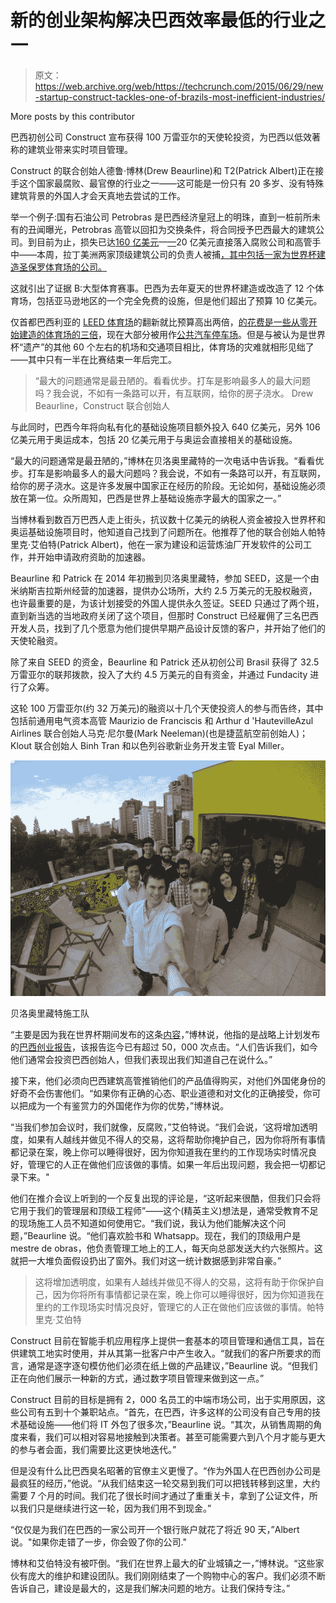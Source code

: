 # 新的创业架构解决巴西效率最低的行业之一 

> 原文：<https://web.archive.org/web/https://techcrunch.com/2015/06/29/new-startup-construct-tackles-one-of-brazils-most-inefficient-industries/>

More posts by this contributor

巴西初创公司 Construct 宣布获得 100 万雷亚尔的天使轮投资，为巴西以低效著称的建筑业带来实时项目管理。

Construct 的联合创始人德鲁·博林(Drew Beaurline)和 T2(Patrick Albert)正在接手这个国家最腐败、最官僚的行业之一——这可能是一份只有 20 多岁、没有特殊建筑背景的外国人才会天真地去尝试的工作。

举一个例子:国有石油公司 Petrobras 是巴西经济皇冠上的明珠，直到一桩前所未有的丑闻曝光，Petrobras 高管以回扣为交换条件，将合同授予巴西最大的建筑公司。到目前为止，损失已达[160 亿美元](https://web.archive.org/web/20221007005627/http://www.bbc.com/news/world-latin-america-33203790)—[—](https://web.archive.org/web/20221007005627/http://www.bbc.com/news/world-latin-america-33203790)20 亿美元直接落入腐败公司和高管手中——本周，拉丁美洲两家顶级建筑公司的负责人被捕[，其中包括一家为世界杯建造圣保罗体育场的公司。](https://web.archive.org/web/20221007005627/http://www.bbc.com/news/world-latin-america-33203790)

这就引出了证据 B:大型体育赛事。巴西为去年夏天的世界杯建造或改造了 12 个体育场，包括亚马逊地区的一个完全免费的设施，但是他们超出了预算 10 亿美元。

仅首都巴西利亚的 [LEED 体育场](https://web.archive.org/web/20221007005627/http://www.forbes.com/sites/julieruvolo/2012/03/05/greed-greenwashing-and-brazils-hail-mary-for-a-green-world-cup/)的翻新就比预算高出两倍，[的花费是一些从零开始建造的体育场的三倍](https://web.archive.org/web/20221007005627/http://www.reuters.com/article/2014/12/04/us-soccer-world-brazil-idUSKCN0JI24220141204)，现在大部分被用作[公共汽车停车场](https://web.archive.org/web/20221007005627/http://www.vox.com/2015/5/12/8592805/brazil-world-cup-stadiums)。但是与被认为是世界杯“遗产”的其他 60 个左右的机场和交通项目相比，体育场的灾难就相形见绌了——其中只有一半在比赛结束一年后完工。

> “最大的问题通常是最丑陋的。看看优步。打车是影响最多人的最大问题吗？我会说，不如有一条路可以开，有互联网，给你的房子浇水。 Drew Beaurline，Construct 联合创始人

与此同时，巴西今年将向私有化的基础设施项目额外投入 640 亿美元，另外 106 亿美元用于奥运成本，包括 20 亿美元用于与奥运会直接相关的基础设施。

“最大的问题通常是最丑陋的，”博林在贝洛奥里藏特的一次电话中告诉我。“看看优步。打车是影响最多人的最大问题吗？我会说，不如有一条路可以开，有互联网，给你的房子浇水。这是许多发展中国家正在经历的阶段。无论如何，基础设施必须放在第一位。众所周知，巴西是世界上基础设施赤字最大的国家之一。”

当博林看到数百万巴西人走上街头，抗议数十亿美元的纳税人资金被投入世界杯和奥运基础设施项目时，他知道自己找到了问题所在。他推荐了他的联合创始人帕特里克·艾伯特(Patrick Albert)，他在一家为建设和运营炼油厂开发软件的公司工作，并开始申请政府资助的加速器。

Beaurline 和 Patrick 在 2014 年初搬到贝洛奥里藏特，参加 SEED，这是一个由米纳斯吉拉斯州经营的加速器，提供办公场所，大约 2.5 万美元的无股权融资，也许最重要的是，为该计划接受的外国人提供永久签证。SEED 只通过了两个班，直到新当选的当地政府关闭了这个项目，但那时 Construct 已经雇佣了三名巴西开发人员，找到了几个愿意为他们提供早期产品设计反馈的客户，并开始了他们的天使轮融资。

除了来自 SEED 的资金，Beaurline 和 Patrick 还从初创公司 Brasil 获得了 32.5 万雷亚尔的联邦拨款，投入了大约 4.5 万美元的自有资金，并通过 Fundacity 进行了众筹。

这轮 100 万雷亚尔(约 32 万美元)的融资以十几个天使投资人的参与而告终，其中包括前通用电气资本高管 Maurizio de Franciscis 和 Arthur d 'HautevilleAzul Airlines 联合创始人马克·尼尔曼(Mark Neeleman)(也是捷蓝航空前创始人)；Klout 联合创始人 Binh Tran 和以色列谷歌新业务开发主管 Eyal Miller。

![DCIM100GOPROG0109150.](img/c8196ad9b95e5cb6f00844d3f09702d1.png)

贝洛奥里藏特施工队

“主要是因为我在世界杯期间发布的这条[内容](https://web.archive.org/web/20221007005627/http://www.slideshare.net/WorldStartupReport/brazil-startup-report-36443505)，”博林说，他指的是战略上计划发布的[巴西创业报告](https://web.archive.org/web/20221007005627/http://www.slideshare.net/WorldStartupReport/brazil-startup-report-36443505)，该报告迄今已有超过 50，000 次点击。“人们告诉我们，如今他们通常会投资巴西创始人，但我们表现出我们知道自己在说什么。”

接下来，他们必须向巴西建筑高管推销他们的产品值得购买，对他们外国佬身份的好奇不会伤害他们。“如果你有正确的心态、职业道德和对文化的正确接受，你可以把成为一个有鉴赏力的外国佬作为你的优势，”博林说。

“当我们参加会议时，我们就像，反腐败，”艾伯特说。“我们会说，‘这将增加透明度，如果有人越线并做见不得人的交易，这将帮助你掩护自己，因为你将所有事情都记录在案，晚上你可以睡得很好，因为你知道我在里约的工作现场实时情况良好，管理它的人正在做他们应该做的事情。如果一年后出现问题，我会把一切都记录下来。"

他们在推介会议上听到的一个反复出现的评论是，“这听起来很酷，但我们只会将它用于我们的管理层和顶级工程师”——这个(精英主义)想法是，通常受教育不足的现场施工人员不知道如何使用它。“我们说，我认为他们能解决这个问题，”Beaurline 说。“他们喜欢脸书和 Whatsapp。现在，我们的顶级用户是 mestre de obras，他负责管理工地上的工人，每天向总部发送大约六张照片。这就把一大堆负面假设扔出了窗外。我们对这一统计数据感到非常自豪。”

> 这将增加透明度，如果有人越线并做见不得人的交易，这将有助于你保护自己，因为你将所有事情都记录在案，晚上你可以睡得很好，因为你知道我在里约的工作现场实时情况良好，管理它的人正在做他们应该做的事情。帕特里克·艾伯特

Construct 目前在智能手机应用程序上提供一套基本的项目管理和通信工具，旨在供建筑工地实时使用，并从其第一批客户中产生收入。“就我们的客户所要求的而言，通常是逐字逐句模仿他们必须在纸上做的产品建议，”Beaurline 说。“但我们正在向他们展示一种新的方式，通过数字项目管理来做到这一点。”

Construct 目前的目标是拥有 2，000 名员工的中端市场公司，出于实用原因，这些公司有五到十个兼职站点。“首先，在巴西，许多这样的公司没有自己专用的技术基础设施——他们将 IT 外包了很多次，”Beaurline 说。“其次，从销售周期的角度来看，我们可以相对容易地接触到决策者。甚至可能需要六到八个月才能与更大的参与者会面，我们需要比这更快地迭代。”

但是没有什么比巴西臭名昭著的官僚主义更慢了。“作为外国人在巴西创办公司是最疯狂的经历，”他说。“从我们结束这一轮交易到我们可以把钱转移到这里，大约需要 7 个月的时间。我们花了很长时间才通过了重重关卡，拿到了公证文件，所以我们只是继续进行这一轮，因为我们用不到现金。”

“仅仅是为我们在巴西的一家公司开一个银行账户就花了将近 90 天，”Albert 说。"如果你走错了一步，你会毁了你的公司."

博林和艾伯特没有被吓倒。“我们在世界上最大的矿业城镇之一，”博林说。“这些家伙有庞大的维护和建设团队。我们刚刚结束了一个购物中心的客户。我们必须不断告诉自己，建设是最大的，这是我们解决问题的地方。让我们保持专注。”